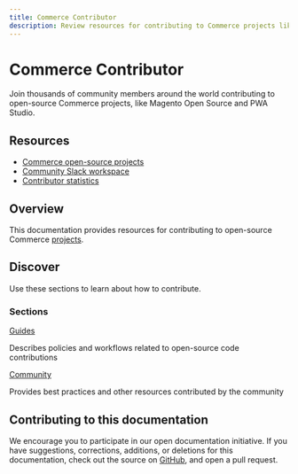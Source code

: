 ```yaml
---
title: Commerce Contributor
description: Review resources for contributing to Commerce projects like Magento Open Source and PWA Studio.
---
```


<Hero slots="heading, text" background="rgb(244, 111, 37)"/>

# Commerce Contributor

Join thousands of community members around the world contributing to open-source Commerce projects, like Magento Open Source and PWA Studio.

<Resources slots="heading, links"/>

## Resources

*  [Commerce open-source projects](https://developer.adobe.com/open/magento)
*  [Community Slack workspace](https://opensource.magento.com/slack)
*  [Contributor statistics](https://developer.adobe.com/open/magento/statistic)

## Overview

This documentation provides resources for contributing to open-source Commerce [projects](https://developer.adobe.com/open/magento).

## Discover

Use these sections to learn about how to contribute.

<DiscoverBlock slots="heading, link, text"/>

### Sections

[Guides](guides/)

Describes policies and workflows related to open-source code contributions

<DiscoverBlock slots="link, text"/>

[Community](community/)

Provides best practices and other resources contributed by the community

<DiscoverBlock width="100%" slots="heading, link, text"/>

## Contributing to this documentation

We encourage you to participate in our open documentation initiative. If you have suggestions, corrections, additions, or deletions for this documentation, check out the source on [GitHub](https://github.com/adobedocs/commerce-contributor), and open a pull request.
